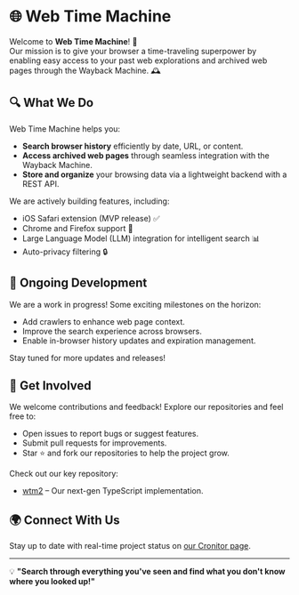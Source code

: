 # 🌐 Web Time Machine

Welcome to **Web Time Machine**! 🚀  
Our mission is to give your browser a time-traveling superpower by enabling easy access to your past web explorations and archived web pages through the Wayback Machine. 🕰️

## 🔍 What We Do
Web Time Machine helps you:
- **Search browser history** efficiently by date, URL, or content.
- **Access archived web pages** through seamless integration with the Wayback Machine.
- **Store and organize** your browsing data via a lightweight backend with a REST API.

We are actively building features, including:
- iOS Safari extension (MVP release) ✅
- Chrome and Firefox support 🔄
- Large Language Model (LLM) integration for intelligent search 📊
- Auto-privacy filtering 🔒

## 🚧 Ongoing Development
We are a work in progress! Some exciting milestones on the horizon:
- Add crawlers to enhance web page context.
- Improve the search experience across browsers.
- Enable in-browser history updates and expiration management.

Stay tuned for more updates and releases!

## 🤝 Get Involved
We welcome contributions and feedback! Explore our repositories and feel free to:
- Open issues to report bugs or suggest features.
- Submit pull requests for improvements.
- Star ⭐ and fork our repositories to help the project grow.

Check out our key repository:
- [wtm2](https://github.com/webtimemachine/wtm2) – Our next-gen TypeScript implementation.

## 🌍 Connect With Us
Stay up to date with real-time project status on [our Cronitor page](https://webtimemachine.cronitorstatus.com).

---

💡 **"Search through everything you've seen and find what you don't know where you looked up!"**

